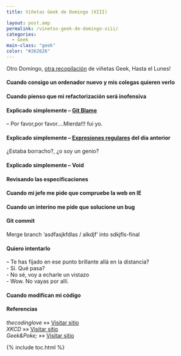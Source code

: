 ```yaml
---
title: Viñetas Geek de Domingo (XIII)

layout: post.amp
permalink: /vinetas-geek-de-domingo-xiii/
categories:
  - Geek
main-class: "geek"
color: "#262626"
---
```

Otro Domingo, [otra recopilación][1] de viñetas Geek, Hasta el Lunes!

#### Cuando consigo un ordenador nuevo y mis colegas quieren verlo

<amp-img on="tap:lightbox1" role="button" tabindex="0" layout="responsive" alt="Cuando tengo un ordenador nuevo y mis colegas quieren verlo" src="/assets/img/2013/12/when-I-get-a-new-computer-and-my-colleagues-want-to-see-it.gif" width="297px" height="329px" />
<!--ad-->

#### Cuando pienso que mi refactorización será inofensiva

<amp-img on="tap:lightbox1" role="button" tabindex="0" layout="responsive" alt="Cuando pienso que mi refactorización será inofensiva" src="/assets/img/2013/12/when-I-think-my-refactor-will-be-harmless.gif" width="400px" height="259px" />

#### Explicado simplemente &#8211; [Git Blame][2]

<div id="attachment_2026" style="width: 425px" class="wp-caption aligncenter">
<amp-img on="tap:lightbox1" role="button" tabindex="0" layout="responsive" alt="Explicado simplemente - Git Blame" src="/assets/img/2013/12/Simply-Explained-git-blame.jpg" width="415px" height="541px" />
<p class="wp-caption-text">
    &#8211; Por favor,por favor&#8230;.Mierda!!! fui yo.
  </p>
</div>

#### Explicado simplemente &#8211; [Expresiones regulares][3] del día anterior

<div id="attachment_2027" style="width: 339px" class="wp-caption aligncenter">
<amp-img on="tap:lightbox1" role="button" tabindex="0" layout="responsive" alt="Explicado simplemente - Expresiones regulares del día anterior" src="/assets/img/2013/12/Explicado-simplemente-Expresiones-regulares-del-día-anterior.jpg" width="329px" height="533px" />
<p class="wp-caption-text">
    ¿Estaba borracho?, ¿o soy un genio?
  </p>
</div>

#### Explicado simplemente &#8211; Void

<amp-img on="tap:lightbox1" role="button" tabindex="0" layout="responsive" alt="Explicado simplemente - Void" src="/assets/img/2013/12/Explicado-simplemente-Void.jpg" width="352px" height="433px" />

#### Revisando las especificaciones

<amp-img on="tap:lightbox1" role="button" tabindex="0" layout="responsive" alt="Revisando las especificaciones" src="/assets/img/2013/12/Examing-the-specs.gif" width="346px" height="194px" />

#### Cuando mi jefe me pide que compruebe la web en IE

<amp-img on="tap:lightbox1" role="button" tabindex="0" layout="responsive" alt="Cuando mi jefe me pide que compruebe la web en IE" src="/assets/img/2013/12/Cuando-mi-jefe-me-pide-que-compruebe-la-web-en-IE.gif" width="250px" height="202px" />

#### Cuando un interino me pide que solucione un bug

<amp-img on="tap:lightbox1" role="button" tabindex="0" layout="responsive" alt="Cuando un interino me pide que solucione un bug" src="/assets/img/2013/12/when-an-intern-asks-me-to-solve-a-bug.gif" width="297px" height="300px" />

#### Git commit

<div id="attachment_2031" style="width: 449px" class="wp-caption aligncenter">
<amp-img on="tap:lightbox1" role="button" tabindex="0" layout="responsive" alt="Merge branch 'asdfasjkfdlas / alkdjf' into sdkjfls-final" src="/assets/img/2013/12/git_commit-Merge-branch-asdfasjkfdlas-slash-alkdjf-into-sdkjfls-final.png" width="439px" height="250px" />
<p class="wp-caption-text">
    Merge branch &#8216;asdfasjkfdlas / alkdjf&#8217; into sdkjfls-final
  </p>
</div>

#### Quiero intentarlo

<div id="attachment_2032" style="width: 750px" class="wp-caption aligncenter">
<amp-img on="tap:lightbox1" role="button" tabindex="0" layout="responsive" alt="Espera, vuelve" src="/assets/img/2013/12/I-wanna-try.-Hang-on-be-right-back.png" width="740px" height="254px" />
<p class="wp-caption-text">
    &#8211; Te has fijado en ese punto brillante allá en la distancia?<br />- Sí. Qué pasa?<br />- No sé, voy a echarle un vistazo<br />- Wow. No vayas por allí.
  </p>
</div>

#### Cuando modifican mi código

<amp-img on="tap:lightbox1" role="button" tabindex="0" layout="responsive" alt="Cuando alguien modifica mi código" src="/assets/img/2013/12/Cuando-alguien-modifica-mi-código.gif" width="460px" height="254px" />

#### Referencias

*thecodinglove* »» <a href="http://thecodinglove.com" target="_blank">Visitar sitio</a>  
*XKCD* »» <a href="http://xkcd.com/" target="_blank">Visitar sitio</a>  
*Geek&Poke;* »» <a href="http://geek-and-poke.com" target="_blank">Visitar sitio</a>



 [1]: https://elbauldelprogramador.com/ "Viñetas Geek de Domingo"
 [2]: https://elbauldelprogramador.com/mini-tutorial-y-chuleta-de-comandos-git/ "Git: Mini Tutorial y chuleta de comandos"
 [3]: https://elbauldelprogramador.com/introduccion-a-las-expresiones-regulares-en-python/ "Introducción a las expresiones regulares en python"

{% include toc.html %}
